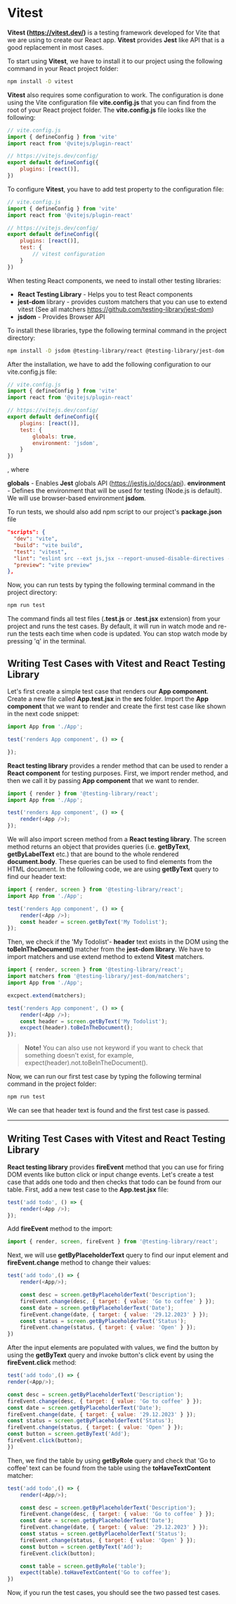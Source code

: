 # Vitest

**Vitest (https://vitest.dev/)** is a testing framework developed for Vite that we are using to create our React app. **Vitest** provides **Jest** like API that is a good replacement in most cases.

To start using **Vitest**, we have to install it to our project using the following command in your React project folder:

```bash
npm install -D vitest
```

**Vitest** also requires some configuration to work. The configuration is done using the Vite configuration file **vite.config.js** that you can find from the root of your React project folder. The **vite.config.js** file looks like the following:

```javascript
// vite.config.js
import { defineConfig } from 'vite'
import react from '@vitejs/plugin-react'

// https://vitejs.dev/config/
export default defineConfig({
    plugins: [react()],
})
```

To configure **Vitest**, you have to add test property to the configuration file:

```javascript
// vite.config.js
import { defineConfig } from 'vite'
import react from '@vitejs/plugin-react'

// https://vitejs.dev/config/
export default defineConfig({
    plugins: [react()], 
    test: {
        // vitest configuration
    }
})
```

When testing React components, we need to install other testing libraries:
- **React Testing Library** - Helps you to test React components
- **jest-dom** library - provides custom matchers that you can use to extend vitest (See all matchers https://github.com/testing-library/jest-dom)
- **jsdom** - Provides Browser API

To install these libraries, type the following terminal command in the project directory:

```bash
npm install -D jsdom @testing-library/react @testing-library/jest-dom
```

After the installation, we have to add the following configuration to our vite.config.js file:

```javascript
// vite.config.js
import { defineConfig } from 'vite'
import react from '@vitejs/plugin-react'

// https://vitejs.dev/config/
export default defineConfig({
    plugins: [react()], 
    test: {
        globals: true, 
        environment: 'jsdom',
    }
})
```
, where

**globals** - Enables **Jest** globals API (https://jestjs.io/docs/api).
**environment** - Defines the environment that will be used for testing (Node.js is default). We will use browser-based environment **jsdom**.

To run tests, we should also add npm script to our project's **package.json** file

```json
"scripts": {
  "dev": "vite",
  "build": "vite build",
  "test": "vitest",
  "lint": "eslint src --ext js,jsx --report-unused-disable-directives --max-warnings 0",
  "preview": "vite preview"
},
```

Now, you can run tests by typing the following terminal command in the project directory:

```bash
npm run test
```

The command finds all test files (**.test.js** or **.test.jsx** extension) from your project and runs the test cases. By default, it will run in watch mode and re-run the tests each time when code is updated. You can stop watch mode by pressing 'q' in the terminal.

## Writing Test Cases with Vitest and React Testing Library

Let's first create a simple test case that renders our **App component**. Create a new file called **App.test.jsx** in the **src** folder. Import the **App component** that we want to render and create the first test case like shown in the next code snippet:

```javascript
import App from './App';

test('renders App component', () => {

});
```

**React testing library** provides a render method that can be used to render a **React component** for testing purposes. First, we import render method, and then we call it by passing **App component** that we want to render.

```javascript
import { render } from '@testing-library/react';
import App from './App';

test('renders App component', () => {
    render(<App />);
});
```

We will also import screen method from a **React testing library**. The screen method returns an object that provides queries (i.e. **getByText**, **getByLabelText** etc.) that are bound to the whole rendered **document.body**. These queries can be used to find elements from the HTML document. In the following code, we are using **getByText** query to find our header text:

```javascript
import { render, screen } from '@testing-library/react';
import App from './App';

test('renders App component', () => {
    render(<App />);
    const header = screen.getByText('My Todolist');
});
```

Then, we check if the 'My Todolist'- **header** text exists in the DOM using the **toBeInTheDocument()** matcher from the **jest-dom library**. We have to import matchers and use extend method to extend **Vitest** matchers.

```javascript
import { render, screen } from '@testing-library/react';
import matchers from '@testing-library/jest-dom/matchers';
import App from './App';

excpect.extend(matchers);

test('renders App component', () => {
    render(<App />);
    const header = screen.getByText('My Todolist');
    excpect(header).toBeInTheDocument();
});
```

> **Note!** You can also use not keyword if you want to check that something doesn't exist, for example, expect(header).not.toBeInTheDocument().

Now, we can run our first test case by typing the following terminal command in the project folder:

```bash
npm run test
```

We can see that header text is found and the first test case is passed.

---

## Writing Test Cases with Vitest and React Testing Library

**React testing library** provides **fireEvent** method that you can use for firing DOM events like button click or input change events. Let's create a test case that adds one todo and then checks that todo can be found from our table. First, add a new test case to the **App.test.jsx** file:

```javascript
test('add todo', () => {
    render(<App />);
});
```

Add **fireEvent** method to the import:

```javascript
import { render, screen, fireEvent } from '@testing-library/react';
```

Next, we will use **getByPlaceholderText** query to find our input element and **fireEvent.change** method to change their values:

```javascript
test('add todo',() => {
    render(<App/>);

    const desc = screen.getByPlaceholderText('Description');
    fireEvent.change(desc, { target: { value: 'Go to coffee' } });
    const date = screen.getByPlaceholderText('Date');
    fireEvent.change(date, { target: { value: '29.12.2023' } });
    const status = screen.getByPlaceholderText('Status');
    fireEvent.change(status, { target: { value: 'Open' } });
})
```

After the input elements are populated with values, we find the button by using the **getByText** query and invoke button's click event by using the **fireEvent.click** method:

```javascript
test('add todo',() => {
render(<App/>);

const desc = screen.getByPlaceholderText('Description');
fireEvent.change(desc, { target: { value: 'Go to coffee' } });
const date = screen.getByPlaceholderText('Date');
fireEvent.change(date, { target: { value: '29.12.2023' } });
const status = screen.getByPlaceholderText('Status');
fireEvent.change(status, { target: { value: 'Open' } });
const button = screen.getByText('Add');
fireEvent.click(button);
})
```

Then, we find the table by using **getByRole** query and check that 'Go to coffee' text can be found from the table using the **toHaveTextContent** matcher:

```javascript
test('add todo',() => {
    render(<App/>);

    const desc = screen.getByPlaceholderText('Description');
    fireEvent.change(desc, { target: { value: 'Go to coffee' } });
    const date = screen.getByPlaceholderText('Date');
    fireEvent.change(date, { target: { value: '29.12.2023' } });
    const status = screen.getByPlaceholderText('Status');
    fireEvent.change(status, { target: { value: 'Open' } });
    const button = screen.getByText('Add');
    fireEvent.click(button);

    const table = screen.getByRole('table');
    expect(table).toHaveTextContent('Go to coffee');
})
```

Now, if you run the test cases, you should see the two passed test cases.
